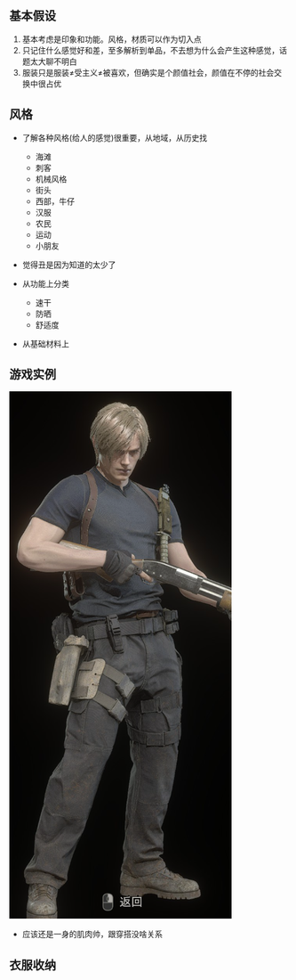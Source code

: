 
## 基本假设
1. 基本考虑是印象和功能。风格，材质可以作为切入点
2. 只记住什么感觉好和差，至多解析到单品，不去想为什么会产生这种感觉，话题太大聊不明白
3. 服装只是服装≠受主义≠被喜欢，但确实是个颜值社会，颜值在不停的社会交换中很占优

## 风格
* 了解各种风格(给人的感觉)很重要，从地域，从历史找
  * 海滩
  * 刺客
  * 机械风格
  * 街头
  * 西部，牛仔
  * 汉服
  * 农民
  * 运动
  * 小朋友

* 觉得丑是因为知道的太少了
* 从功能上分类
  * 速干
  * 防晒
  * 舒适度
* 从基础材料上

## 游戏实例
![alt text](image.png)
* 应该还是一身的肌肉帅，跟穿搭没啥关系
## 衣服收纳